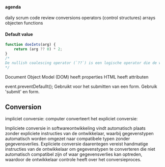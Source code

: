 #### agenda
daily scrum
code review
conversions
operators
(control structures)
arrays
objecten
functions

#### Default value
```js
function doeIets(arg) {
	return (arg ?? 0) * 2;
}
/* 
De nullish coalescing operator (`??`) is een logische operator die de waarde van zijn linker operand teruggeeft als het niet null of undefined is. Anders geeft het de waarde van zijn rechter operand terug.
*/
```

Document Object Model (DOM) heeft properties
HTML heeft attributen

event.preventDefaullt();
Gebruikt voor het submitten van een form.
Gebruik 'submit' en form.

## Conversion
impliciet conversie: computer converteert het
expliciet conversie: 

Impliciete conversie in softwareontwikkeling vindt automatisch plaats zonder expliciete instructies van de ontwikkelaar, waarbij gegevenstypen automatisch worden omgezet naar compatibele typen zonder gegevensverlies. Expliciete conversie daarentegen vereist handmatige instructies van de ontwikkelaar om gegevenstypen te converteren die niet automatisch compatibel zijn of waar gegevensverlies kan optreden, waardoor de ontwikkelaar controle heeft over het conversieproces.


